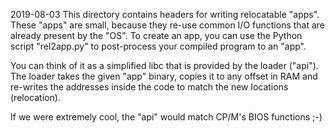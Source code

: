 2019-08-03
This directory contains headers for writing relocatable "apps".
These "apps" are small, because they re-use common I/O functions that are already present by the "OS".
To create an app, you can use the Python script "rel2app.py" to post-process your compiled program to an "app".

You can think of it as a simplified libc that is provided by the loader ("api").
The loader takes the given "app" binary, copies it to any offset in RAM and re-writes the addresses inside the code to match the new locations (relocation).

If we were extremely cool, the "api" would match CP/M's BIOS functions ;-)
